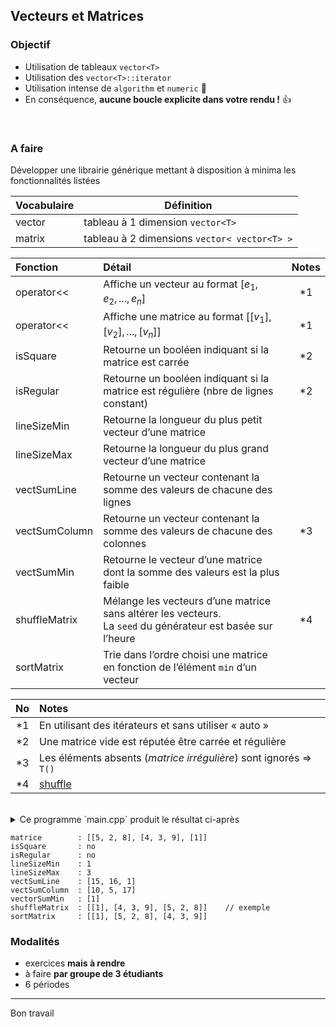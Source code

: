 ## Vecteurs et Matrices

### Objectif
- Utilisation de tableaux `vector<T>`
- Utilisation des `vector<T>::iterator`
- Utilisation intense de `algorithm` et `numeric` 🤔
- En conséquence, **aucune boucle explicite dans votre rendu !** 👍

<br>

### A faire
Développer une librairie générique mettant à disposition à minima les fonctionnalités listées

| Vocabulaire | Définition                                   | 
|-------------|----------------------------------------------| 
| vector      | tableau à 1 dimension `vector<T>`            |
| matrix      | tableau à 2 dimensions `vector< vector<T> >` | 

| Fonction      | Détail                                                                                                           |Notes | 
|:--------------|:-----------------------------------------------------------------------------------------------------------------|:----:| 
| operator<<    | Affiche un vecteur au format $[e_1, e_2, ..., e_n]$                                                              |  \*1 | 
| operator<<    | Affiche une matrice au format $[[v_1], [v_2], ..., [v_n]]$                                                       |  \*1 | 
| isSquare      | Retourne un booléen indiquant si la matrice est carrée                                                           |  \*2 | 
| isRegular     | Retourne un booléen indiquant si la matrice est régulière (nbre de lignes constant)                              |  \*2 | 
| lineSizeMin   | Retourne la longueur du plus petit vecteur d’une matrice                                                         |      | 
| lineSizeMax   | Retourne la longueur du plus grand vecteur d’une matrice                                                         |      | 
| vectSumLine   | Retourne un vecteur contenant la somme des valeurs de chacune des lignes                                         |      | 
| vectSumColumn | Retourne un vecteur contenant la somme des valeurs de chacune des colonnes                                       |  \*3 | 
| vectSumMin    | Retourne le vecteur d’une matrice dont la somme des valeurs est la plus faible                                   |      | 
| shuffleMatrix | Mélange les vecteurs d’une matrice sans altérer les vecteurs.<br>La `seed` du générateur est basée sur l’heure   |  \*4 | 
| sortMatrix    | Trie dans l’ordre choisi une matrice en fonction de l’élément `min` d’un vecteur                                 |      | 

|  No | Notes                                                                         |
|:---:|:------------------------------------------------------------------------------|
| \*1 | En utilisant des itérateurs et sans utiliser « auto »                         |
| \*2 | Une matrice vide est réputée être carrée et régulière                         |
| \*3 | Les éléments absents (*matrice irrégulière*) sont ignorés => `T()`            |
| \*4 | [shuffle](http://www.cplusplus.com/reference/algorithm/shuffle/?kw=shuffle)   |

<br>

<details>
<summary> Ce programme `main.cpp` produit le résultat ci-après </summary>

~~~cpp
#include <cstdlib>
#include <iostream>
#include "matrix.h"

using namespace std;

template <typename T>
using Vector = std::vector<T>;

template <typename T>
using Matrix = std::vector<Vector<T>>;

//------------------------------------------------------------------
int main(){

   Matrix<int> m = {{5, 2, 8}, {4, 3, 9}, {1}};

   cout << "matrice        : " << m                                  << endl;
   cout << "isSquare       : " << (isSquare<int>(m)  ? "yes" : "no") << endl;
   cout << "isRegular      : " << (isRegular<int>(m) ? "yes" : "no") << endl;
   cout << "lineSizeMin    : " << lineSizeMin<int>(m)                << endl;
   cout << "lineSizeMax    : " << lineSizeMax<int>(m)                << endl;
   cout << "vectSumLine    : " << vectSumLine<int>(m)                << endl;
   cout << "vectSumColumn  : " << vectSumColumn<int>(m)              << endl;
   cout << "vectorSumMin   : " << vectorSumMin<int>(m)               << endl;

   shuffleMatrix(m);
   cout << "shuffleMatrix  : " << m << endl;

   sortMatrix<int>(m, SortOrder::UP);
   cout << "sortMatrix     : " << m << endl;

   return EXIT_SUCCESS;
}
~~~

</details>

~~~
matrice        : [[5, 2, 8], [4, 3, 9], [1]]
isSquare       : no
isRegular      : no
lineSizeMin    : 1
lineSizeMax    : 3
vectSumLine    : [15, 16, 1]
vectSumColumn  : [10, 5, 17]
vectorSumMin   : [1]
shuffleMatrix  : [[1], [4, 3, 9], [5, 2, 8]]	// exemple
sortMatrix     : [[1], [5, 2, 8], [4, 3, 9]]
~~~

### Modalités
- exercices **mais à rendre**
- à faire **par groupe de 3 étudiants**
- 6 périodes

---
Bon travail
